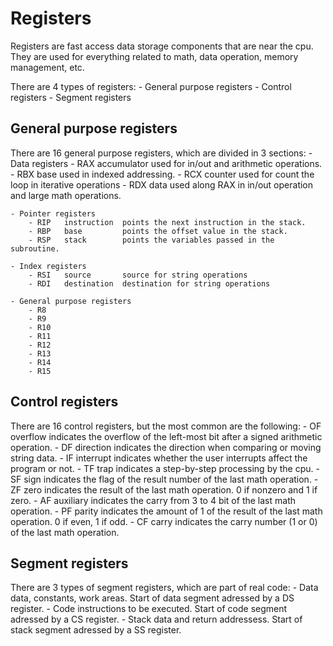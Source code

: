 # Registers

Registers are fast access data storage components that are near the cpu. They are used for everything related to math, data operation, memory management, etc.

There are 4 types of registers:
	- General purpose registers
	- Control registers
	- Segment registers

## General purpose registers

There are 16 general purpose registers, which are divided in 3 sections:
	- Data registers
		- RAX 	accumulator  used for in/out and arithmetic operations.
		- RBX 	base 	     used in indexed addressing.
		- RCX 	counter      used for count the loop in iterative operations
		- RDX 	data         used along RAX in in/out operation and large math operations.

	- Pointer registers
		- RIP   instruction  points the next instruction in the stack.
		- RBP 	base 		 points the offset value in the stack.
		- RSP   stack 		 points the variables passed in the subroutine.

	- Index registers
		- RSI 	source 		 source for string operations
		- RDI 	destination  destination for string operations

	- General purpose registers
		- R8
		- R9
		- R10
		- R11
		- R12
		- R13
		- R14
		- R15

## Control registers

There are 16 control registers, but the most common are the following:
	- OF overflow  indicates the overflow of the left-most bit after a signed arithmetic operation.
	- DF direction indicates the direction when comparing or moving string data.
	- IF interrupt indicates whether the user interrupts affect the program or not.
	- TF trap      indicates a step-by-step processing by the cpu.
	- SF sign      indicates the flag of the result number of the last math operation.
	- ZF zero      indicates the result of the last math operation. 0 if nonzero and 1 if zero.
	- AF auxiliary indicates the carry from 3 to 4 bit of the last math operation.
	- PF parity    indicates the amount of 1 of the result of the last math operation. 0 if even, 1 if odd.
	- CF carry     indicates the carry number (1 or 0) of the last math operation.

## Segment registers

There are 3 types of segment registers, which are part of real code:
	- Data 	data, constants, work areas. 	Start of data segment adressed by a DS register.
	- Code  instructions to be executed.    Start of code segment adressed by a CS register.
	- Stack data and return addressess.     Start of stack segment adressed by a SS register.